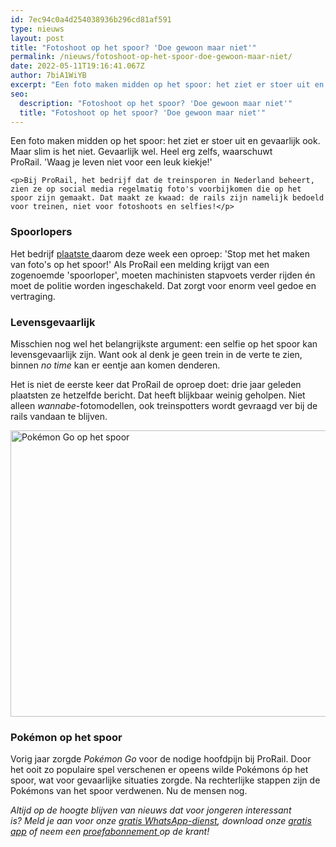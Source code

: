 ```yaml
---
id: 7ec94c0a4d254038936b296cd81af591
type: nieuws
layout: post
title: "Fotoshoot op het spoor? 'Doe gewoon maar niet'"
permalink: /nieuws/fotoshoot-op-het-spoor-doe-gewoon-maar-niet/
date: 2022-05-11T19:16:41.067Z
author: 7biA1WiYB
excerpt: "Een foto maken midden op het spoor: het ziet er stoer uit en gevaarlijk ook. Maar slim is het niet. Gevaarlijk wel. Heel erg zelfs, waarschuwt ProRail. 'Waag je leven niet voor een leuk kiekje!'  "
seo:
  description: "Fotoshoot op het spoor? 'Doe gewoon maar niet'"
  title: "Fotoshoot op het spoor? 'Doe gewoon maar niet'"
---
```

Een foto maken midden op het spoor: het ziet er stoer uit en gevaarlijk ook. Maar slim is het niet. Gevaarlijk wel. Heel erg zelfs, waarschuwt ProRail. 'Waag je leven niet voor een leuk kiekje!'  

    <p>Bij ProRail, het bedrijf dat de treinsporen in Nederland beheert, zien ze op social media regelmatig foto's voorbijkomen die op het spoor zijn gemaakt. Dat maakt ze kwaad: de rails zijn namelijk bedoeld voor treinen, niet voor fotoshoots en selfies!</p>
<h3>Spoorlopers</h3>
<p>Het bedrijf <a href="http://www.prorail.nl/nieuws/illegale-fotografie-op-spoor-levensgevaarlijk" target="_blank">plaatste </a>daarom deze week een oproep: 'Stop met het maken van foto's op het spoor!' Als ProRail een melding krijgt van een zogenoemde 'spoorloper', moeten machinisten stapvoets verder rijden én moet de politie worden ingeschakeld. Dat zorgt voor enorm veel gedoe en vertraging.</p>
<h3>Levensgevaarlijk</h3>
<p>Misschien nog wel het belangrijkste argument: een selfie op het spoor kan levensgevaarlijk zijn. Want ook al denk je geen trein in de verte te zien, binnen <em>no time </em>kan er eentje aan komen denderen.</p>
<p>Het is niet de eerste keer dat ProRail de oproep doet: drie jaar geleden plaatsten ze hetzelfde bericht. Dat heeft blijkbaar weinig geholpen. Niet alleen <em>wannabe</em>-fotomodellen, ook treinspotters wordt gevraagd ver bij de rails vandaan te blijven. </p>
<p><div class="media media-element-container media-default"><div id="file-417142" class="file file-image file-image-png">

        
  
  <div class="content">
    <img alt="Pokémon Go op het spoor" title="Beeld: 7Days" height="458" width="917" class="media-element file-default" data-delta="1" src="https://original.sevendays.nl/sites/default/files/pokemon_0.png">  </div>

  
</div>
</div>
<h3>Pokémon op het spoor</h3>
<p>Vorig jaar zorgde <em>Pokémon Go </em>voor de nodige hoofdpijn bij ProRail. Door het ooit zo populaire spel verschenen er opeens wilde Pokémons óp het spoor, wat voor gevaarlijke situaties zorgde. Na rechterlijke stappen zijn de Pokémons van het spoor verdwenen. Nu de mensen nog.</p>
<p><em>Altijd op de hoogte blijven van nieuws dat voor jongeren interessant is? Meld je aan voor onze <a href="https://original.sevendays.nl/whatsapp">gratis WhatsApp-dienst</a>, download onze <a href="https://original.sevendays.nl/app">gratis app</a> of neem een <a href="https://abonneren.sevendays.nl/abonneren/abonnementen/ae/artikel">proefabonnement </a>op de krant!</em></p>  
